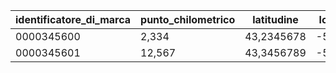 | identificatore_di_marca | punto_chilometrico | latitudine | longitudine |
| --- | --- | --- | --- |
| 0000345600 | 2,334 | 43,2345678 | -5,1234567 |
| 0000345601 | 12,567 | 43,3456789 | -5,2345678 |
